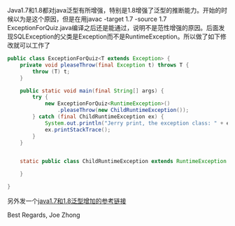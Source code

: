 Java1.7和1.8都对java泛型有所增强，特别是1.8增强了泛型的推断能力。开始的时候以为是这个原因，但是在用javac -target 1.7 -source 1.7 ExceptionForQuiz.java编译之后还是能通过，说明不是范性增强的原因。后面发现SQLException的父类是Exception而不是RuntimeException。所以做了如下修改就可以工作了
```Java
public class ExceptionForQuiz<T extends Exception> {
    private void pleaseThrow(final Exception t) throws T {
        throw (T) t;
    }

    public static void main(final String[] args) {
        try {
            new ExceptionForQuiz<RuntimeException>()
                .pleaseThrow(new ChildRuntimeException());
        } catch (final ChildRuntimeException ex) {
            System.out.println("Jerry print, the exception class: " + ex.getClass().getSimpleName());
            ex.printStackTrace();
        }
    }


    static public class ChildRuntimeException extends RuntimeException {

    }

}

```

另外发一个[java1.7和1.8泛型增加的参考链接](https://my.oschina.net/benhaile/blog/184390)

Best Regards,
Joe Zhong
